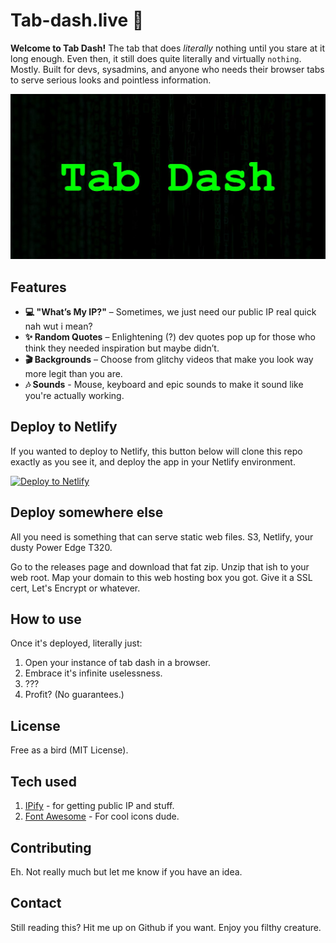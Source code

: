 # Tab-dash.live 🎉

**Welcome to Tab Dash!** The tab that does *literally* nothing until you stare at it long enough. Even then, it still does quite literally and virtually `nothing`. Mostly. Built for devs, sysadmins, and anyone who needs their browser tabs to serve serious looks and pointless information.

![Tabdash](images/bg.jpg)

## Features

- **💻 "What’s My IP?"** – Sometimes, we just need our public IP real quick nah wut i mean?
- **✨ Random Quotes** – Enlightening (?) dev quotes pop up for those who think they needed inspiration but maybe didn’t.
- **🎬 Backgrounds** – Choose from glitchy videos that make you look way more legit than you are.
- **🎶 Sounds** - Mouse, keyboard and epic sounds to make it sound like you're actually working.

## Deploy to Netlify

If you wanted to deploy to Netlify, this button below will clone this repo exactly as you see it, and deploy the app in your Netlify environment.

[![Deploy to Netlify](https://www.netlify.com/img/deploy/button.svg)](https://app.netlify.com/start/deploy?repository=https://github.com/travisnwade/tab-dash-live)

## Deploy somewhere else

All you need is something that can serve static web files. S3, Netlify, your dusty Power Edge T320.

Go to the releases page and download that fat zip.
Unzip that ish to your web root.
Map your domain to this web hosting box you got.
Give it a SSL cert, Let's Encrypt or whatever.

## How to use

Once it's deployed, literally just:

1. Open your instance of tab dash in a browser.
2. Embrace it's infinite uselessness.
3. ???
4. Profit? (No guarantees.)

## License

Free as a bird (MIT License).

## Tech used

1. [IPify](ipify.org) - for getting public IP and stuff.
2. [Font Awesome](https://fontawesome.com/) - For cool icons dude.

## Contributing

Eh. Not really much but let me know if you have an idea.

## Contact

Still reading this? Hit me up on Github if you want. Enjoy you filthy creature.

